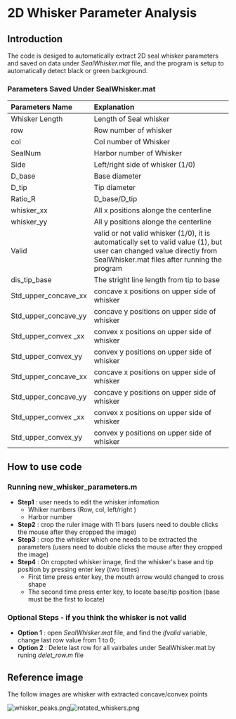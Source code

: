 # 2D Whisker Parameter Analysis

## Introduction
The code is desiged to automatically extract 2D seal whisker parameters and saved on data under *SealWhisker.mat* file, and the program is setup to automatically detect black or green background.  

### Parameters Saved Under SealWhisker.mat
| Parameters Name    | Explanation    |
| :------------- | :------------- |
| Whisker Length       | Length of Seal whisker       |
|row   |   Row number of whisker |
|col   |Col number of Whisker   |
|SealNum   | Harbor number of Whisker   |
|Side   | Left/right side of whisker (1/0) |
|  D_base | Base diameter   |
|D_tip   |Tip diameter   |
|Ratio_R   | D_base/D_tip   |
|whisker_xx   |All x positions alonge the centerline |
|whisker_yy   |All y positions alonge the centerline |
|Valid    |valid or not valid whisker (1/0), it is automatically set to valid value (1), but user can changed value directly from SealWhisker.mat files after running the program   |
|dis_tip_base   |The stright line length from tip to base   |
|Std_upper_concave_xx   | concave x positions on upper side of whisker    |
|Std_upper_concave_yy    | concave y positions on upper side of whisker  |
|Std_upper_convex _xx   | convex x positions on upper side of whisker    |
|Std_upper_convex_yy    | convex y positions on upper side of whisker  |
|Std_upper_concave_xx   | concave x positions on upper side of whisker    |
|Std_upper_concave_yy    | concave y positions on upper side of whisker  |
|Std_upper_convex _xx   | convex x positions on upper side of whisker    |
|Std_upper_convex_yy    | convex y positions on upper side of whisker  |   |   |

## How to use code
### Running new_whisker_parameters.m
- **Step1** :  user needs to edit the whisker infomation
  - Whiker numbers (Row, col, left/right )
  - Harbor number
- **Step2** : crop the ruler image with 11 bars (users need to double clicks the mouse after they cropped the image)
- **Step3** : crop the whisker which one needs to be extracted the parameters (users need to double clicks the mouse after they cropped the image)
- **Step4** : On croppted whisker image, find the whisker's base and tip position by pressing enter key (two times)
  - First time press enter key, the mouth arrow would changed to cross shape
  - The second time press enter key, to locate base/tip position (base must be the first to locate)

### Optional Steps - if you think the whisker is not valid
- **Option 1** : open *SealWhisker.mat* file, and find the *ifvalid* variable, change last row value from 1 to 0;
- **Option 2** : Delete last row for all vairbales under SealWhisker.mat by runing *delet_row.m* file


## Reference image
The follow images are whisker with extracted concave/convex points

![whisker_peaks.png](https://github.com/SeNSE-lab/robots_sealwhiskers/blob/master/2D_whisker_analysis/img/whisker_peaks.png)![rotated_whiskers.png](https://github.com/SeNSE-lab/robots_sealwhiskers/blob/master/2D_whisker_analysis/img/rotated_whiskers.png)
